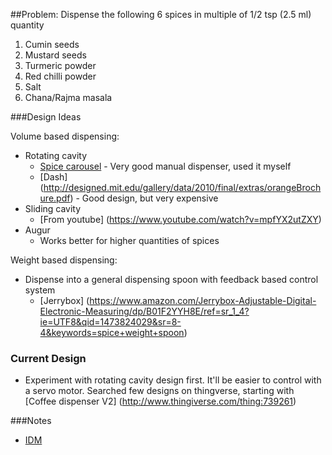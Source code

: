 ##Problem: Dispense the following 6 spices in multiple of 1/2 tsp (2.5 ml) quantity

1. Cumin seeds
2. Mustard seeds
3. Turmeric powder
4. Red chilli powder
5. Salt
6. Chana/Rajma masala

###Design Ideas

Volume based dispensing:
- Rotating cavity
  * [Spice carousel](https://www.amazon.com/dp/B00004VWIP/ref=sr_ph_1?ie=UTF8&qid=1473622135&sr=sr-1&keywords=spice+carousel) - Very good manual dispenser, used it myself
  * [Dash] (http://designed.mit.edu/gallery/data/2010/final/extras/orangeBrochure.pdf) - Good design, but very expensive
- Sliding cavity
  * [From youtube] (https://www.youtube.com/watch?v=mpfYX2utZXY)
- Augur
  * Works better for higher quantities of spices

Weight based dispensing:
- Dispense into a general dispensing spoon with feedback based control system
  * [Jerrybox] (https://www.amazon.com/Jerrybox-Adjustable-Digital-Electronic-Measuring/dp/B01F2YYH8E/ref=sr_1_4?ie=UTF8&qid=1473824029&sr=8-4&keywords=spice+weight+spoon)

### Current Design
- Experiment with rotating cavity design first. It'll be easier to control with a servo motor. Searched few designs on thingverse, starting with [Coffee dispenser V2] (http://www.thingiverse.com/thing:739261)

###Notes
- [IDM](http://www.idm-dispenser.com/category/coffee-dispenser?gclid=CjwKEAjwgdS-BRDA7fT68f6s8zMSJADZwHmvkL7FbNkZOegFU_6PBeqmcNCwAPkwmcyhhEpqHPC9WxoCpe7w_wcB)
